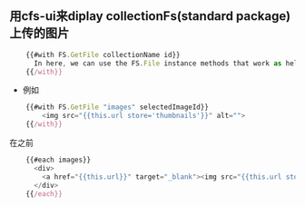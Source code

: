 ## 用cfs-ui来diplay collectionFs(standard package) 上传的图片
``` js
    {{#with FS.GetFile collectionName id}}
      In here, we can use the FS.File instance methods that work as helpers, such as {{url}} or {{isImage}}
    {{/with}}
```
- 例如
``` js
    {{#with FS.GetFile "images" selectedImageId}}
        <img src="{{this.url store='thumbnails'}}" alt="">
    {{/with}}
```
在之前
``` js
    {{#each images}}
      <div>
        <a href="{{this.url}}" target="_blank"><img src="{{this.url store='thumbs' uploading='/images/uploading.gif' storing='/images/storing.gif'}}" alt="" class="thumbnail" /></a>
      </div>
    {{/each}}
```